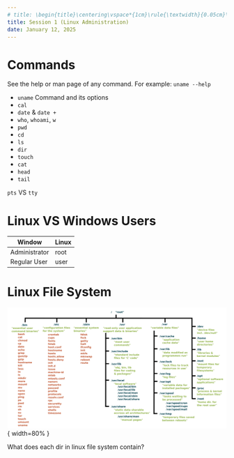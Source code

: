 ```yaml
---
# title: \begin{title}\centering\vspace*{1cm}\rule{\textwidth}{0.05cm}\linebreak\vspace{0.5cm}{\Huge\bfseries Session 1 (Linux Administration) \par}\vspace{0.1cm}\hrule\end{title}
title: Session 1 (Linux Administration)
date: January 12, 2025
---
```


<!-- # Update Vs Upgrade -->

# Commands

See the help or man page of any command. For example: `uname --help`

-   `uname` Command and its options
-   `cal`
-   `date` & `date +`
-   `who`, `whoami`, `w`
-   `pwd`
-   `cd`
-   `ls`
-   `dir`
-   `touch`
-   `cat`
-   `head`
-   `tail`

`pts` VS `tty`

# Linux VS Windows Users

| Window        | Linux |
| ------------- | ----- |
| Administrator | root  |
| Regular User  | user  |

# Linux File System

![Linux File System](image.png){ width=80% }

What does each dir in linux file system contain?
